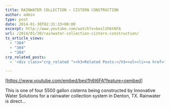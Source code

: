 ```yaml
---
title: RAINWATER COLLECTION – CISTERN CONSTRUCTION
author: admin
type: post
date: 2014-01-30T02:31:33+00:00
excerpt: http://www.youtube.com/watch?v=besl1h6t6FA
url: /2014/01/30/rainwater-collection-cistern-construction/
ts_article_views:
  - "304"
  - "304"
  - "304"
crp_related_posts:
  - '<div class="crp_related "><h3>Related Posts:</h3><ul><li><a href="https://scdhub.org/2017/12/25/wastewater-treatment-and-biosolids-management/"    ><img src="https://scdhub.org/wp-content/uploads/2017/12/wastewater-treatment-and-biosoli-150x150.jpg" alt="Wastewater treatment and Biosolids management" title="Wastewater treatment and Biosolids management" width="150" height="150" class="crp_thumb crp_featured" /><span class="crp_title">Wastewater treatment and Biosolids management</span></a></li><li><a href="https://scdhub.org/2017/12/12/8704/"    ><img src="https://scdhub.org/wp-content/uploads/2017/12/8704-150x150.jpg" alt="Our Complete Rain Water System Explained" title="Our Complete Rain Water System Explained" width="150" height="150" class="crp_thumb crp_featured" /><span class="crp_title">Our Complete Rain Water System Explained</span></a></li><li><a href="https://scdhub.org/2018/01/06/household-and-neighborhood-sanitation-infrastructures-excreta-wastewater-disposal-in-developing-countries/"    ><img src="https://scdhub.org/wp-content/plugins/contextual-related-posts/default.png" alt="Household and neighborhood Sanitation Infrastructures: Excreta, wastewater disposal in developing countries" title="Household and neighborhood Sanitation Infrastructures: Excreta, wastewater disposal in developing countries" width="150" height="150" class="crp_thumb crp_default" /><span class="crp_title">Household and neighborhood Sanitation&hellip;</span></a></li><li><a href="https://scdhub.org/2017/12/10/cold-water-cisterns/"    ><img src="https://scdhub.org/wp-content/uploads/2017/12/cold-water-cisterns-1-150x150.jpg" alt="Cold water cisterns" title="Cold water cisterns" width="150" height="150" class="crp_thumb crp_featured" /><span class="crp_title">Cold water cisterns</span></a></li><li><a href="https://scdhub.org/2017/08/11/kombucha-social-venture-health-beverage-company-community-success-prototype/"    ><img src="https://scdhub.org/wp-content/uploads/2017/08/kombucha-social-venture-health-beverage-company-community-success-prototype-150x150.jpg" alt="Kombucha Social Venture Health Beverage Company Community Success Prototype" title="Kombucha Social Venture Health Beverage Company Community Success Prototype" width="150" height="150" class="crp_thumb crp_featured" /><span class="crp_title">Kombucha Social Venture Health Beverage Company&hellip;</span></a></li><li><a href="https://scdhub.org/2017/12/10/gabon-advanced-school-of-theology-the-water-cistern-is-done/"    ><img src="https://scdhub.org/wp-content/uploads/2017/12/gabon-advanced-school-of-theolog-150x150.jpg" alt="Gabon Advanced School of Theology &#8211; The Water Cistern is Done !" title="Gabon Advanced School of Theology &#8211; The Water Cistern is Done !" width="150" height="150" class="crp_thumb crp_featured" /><span class="crp_title">Gabon Advanced School of Theology &#8211; The Water&hellip;</span></a></li></ul><div class="crp_clear"></div></div>'

---
```

[https://www.youtube.com/embed/besl1h6t6FA?feature=oembed] 

This is one of four 5500 gallon cisterns being constructed by Innovative Water Solutions for a rainwater collection system in Denton, TX. Rainwater is direct&#8230;